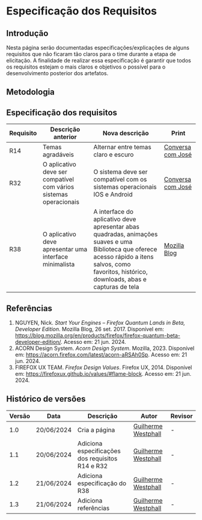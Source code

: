 # Especificação dos Requisitos

## Introdução

Nesta página serão documentadas especificações/explicações de alguns requisitos que não ficaram tão claros para o time durante a etapa de elicitação. A finalidade de realizar essa especificação é garantir que todos os requisitos estejam o mais claros e objetivos o possível para o desenvolvimento posterior dos artefatos.

## Metodologia

## Especificação dos requisitos

| Requisito | Descrição anterior                                                | Nova descrição                                                                                                                                                                                       | Print                                           |
| --------- | ----------------------------------------------------------------- | ---------------------------------------------------------------------------------------------------------------------------------------------------------------------------------------------------- | ----------------------------------------------- |
| R14       | Temas agradáveis                                                  | Alternar entre temas claro e escuro                                                                                                                                                                  | [Conversa com José](../tecnicas/assets/J1.jpeg) |
| R32       | O aplicativo deve ser compatível com vários sistemas operacionais | O sistema deve ser compatível com os sistemas operacionais IOS e Android                                                                                                                             | [Conversa com José](../tecnicas/assets/J2.jpeg) |
| R38       | O aplicativo deve apresentar uma interface minimalista            | A interface do aplicativo deve apresentar  abas quadradas, animações suaves e uma Biblioteca que oferece acesso rápido a itens salvos, como favoritos, histórico, downloads, abas e capturas de tela | [Mozilla Blog](../tecnicas/assets/M1.png)       |


## Referências

1. NGUYEN, Nick. *Start Your Engines – Firefox Quantum Lands in Beta, Developer Edition*. Mozilla Blog, 26 set. 2017. Disponível em: https://blog.mozilla.org/en/products/firefox/firefox-quantum-beta-developer-edition/. Acesso em: 21 jun. 2024.
2. ACORN Design System. *Acorn Design System*. Mozilla, 2023. Disponível em: https://acorn.firefox.com/latest/acorn-aRSAh0Sp. Acesso em: 21 jun. 2024.
3. FIREFOX UX TEAM. *Firefox Design Values*. Firefox UX, 2014. Disponível em: https://firefoxux.github.io/values/#flame-block. Acesso em: 21 jun. 2024.


## Histórico de versões

| Versão | Data       | Descrição                                        | Autor                                           | Revisor |
| ------ | ---------- | ------------------------------------------------ | ----------------------------------------------- | ------- |
| 1.0    | 20/06/2024 | Cria a página                                    | [Guilherme Westphall](https://github.com/west7) | -       |
| 1.1    | 20/06/2024 | Adiciona especificações dos requisitos R14 e R32 | [Guilherme Westphall](https://github.com/west7) | -       |
| 1.2    | 21/06/2024 | Adiciona especificação do R38                    | [Guilherme Westphall](https://github.com/west7) | -       |
| 1.3    | 21/06/2024 | Adiciona referências                             | [Guilherme Westphall](https://github.com/west7) | -       |